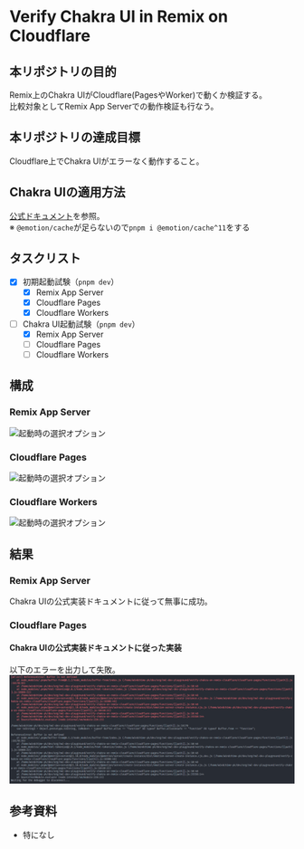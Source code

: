 # Verify Chakra UI in Remix on Cloudflare

## 本リポジトリの目的
Remix上のChakra UIがCloudflare(PagesやWorker)で動くか検証する。  
比較対象としてRemix App Serverでの動作検証も行なう。

## 本リポジトリの達成目標
Cloudflare上でChakra UIがエラーなく動作すること。

## Chakra UIの適用方法
[公式ドキュメント](https://chakra-ui.com/getting-started/remix-guide)を参照。  
※ `@emotion/cache`が足らないので`pnpm i @emotion/cache^11`をする

## タスクリスト
- [x] 初期起動試験（`pnpm dev`）
  - [x] Remix App Server
  - [x] Cloudflare Pages
  - [x] Cloudflare Workers
- [ ] Chakra UI起動試験（`pnpm dev`）
  - [x] Remix App Server
  - [ ] Cloudflare Pages
  - [ ] Cloudflare Workers

## 構成
### Remix App Server
![起動時の選択オプション](./assets/node.png)

### Cloudflare Pages
![起動時の選択オプション](./assets/cloudflare-pages.png)

### Cloudflare Workers
![起動時の選択オプション](./assets/cloudflare-workers.png)

## 結果
### Remix App Server
Chakra UIの公式実装ドキュメントに従って無事に成功。

### Cloudflare Pages
#### Chakra UIの公式実装ドキュメントに従った実装
以下のエラーを出力して失敗。
![Cloudflare PagesでChakra UIを動かしたときのエラー出力](./assets/cloudflare-pages-failed.png)

## 参考資料
- 特になし
